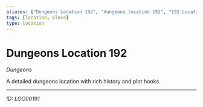 ```yaml
---
aliases: ["Dungeons Location 192", "dungeons location 192", "192 Location Dungeons"]
tags: [location, place]
type: location
---
```


# Dungeons Location 192

*Dungeons*

A detailed dungeons location with rich history and plot hooks.

---
*ID: LOC00191*